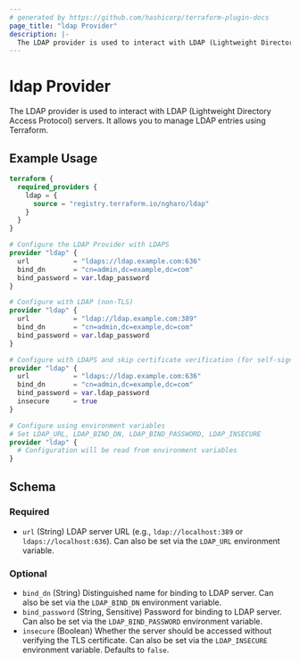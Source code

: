 ```yaml
---
# generated by https://github.com/hashicorp/terraform-plugin-docs
page_title: "ldap Provider"
description: |-
  The LDAP provider is used to interact with LDAP (Lightweight Directory Access Protocol) servers. It allows you to manage LDAP entries using Terraform.
---
```


# ldap Provider

The LDAP provider is used to interact with LDAP (Lightweight Directory Access Protocol) servers. It allows you to manage LDAP entries using Terraform.

## Example Usage

```terraform
terraform {
  required_providers {
    ldap = {
      source = "registry.terraform.io/ngharo/ldap"
    }
  }
}

# Configure the LDAP Provider with LDAPS
provider "ldap" {
  url           = "ldaps://ldap.example.com:636"
  bind_dn       = "cn=admin,dc=example,dc=com"
  bind_password = var.ldap_password
}

# Configure with LDAP (non-TLS)
provider "ldap" {
  url           = "ldap://ldap.example.com:389"
  bind_dn       = "cn=admin,dc=example,dc=com"
  bind_password = var.ldap_password
}

# Configure with LDAPS and skip certificate verification (for self-signed certs)
provider "ldap" {
  url           = "ldaps://ldap.example.com:636"
  bind_dn       = "cn=admin,dc=example,dc=com"
  bind_password = var.ldap_password
  insecure      = true
}

# Configure using environment variables
# Set LDAP_URL, LDAP_BIND_DN, LDAP_BIND_PASSWORD, LDAP_INSECURE
provider "ldap" {
  # Configuration will be read from environment variables
}
```

<!-- schema generated by tfplugindocs -->
## Schema

### Required

- `url` (String) LDAP server URL (e.g., `ldap://localhost:389` or `ldaps://localhost:636`). Can also be set via the `LDAP_URL` environment variable.

### Optional

- `bind_dn` (String) Distinguished name for binding to LDAP server. Can also be set via the `LDAP_BIND_DN` environment variable.
- `bind_password` (String, Sensitive) Password for binding to LDAP server. Can also be set via the `LDAP_BIND_PASSWORD` environment variable.
- `insecure` (Boolean) Whether the server should be accessed without verifying the TLS certificate. Can also be set via the `LDAP_INSECURE` environment variable. Defaults to `false`.
